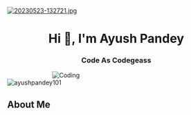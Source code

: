 [![20230523-132721.jpg](https://i.postimg.cc/4dyB4kDw/20230523-132721.jpg)](https://postimg.cc/JDwbKg4B)
<h1 align="center">Hi 👋, I'm Ayush Pandey</h1>
<h3 align="center">Code As Codegeass</h3>
<img align="right" alt="Coding" width="400" src="https://media.tenor.com/rePDfDWO3XoAAAAd/hacking.gif">

<p align="left"> <img src="https://komarev.com/ghpvc/?username=ayushpandey101&label=Profile%20views&color=0e75b6&style=flat" alt="ayushpandey101" /> </p>

## About Me

<svg fill="none" viewBox="0 0 800 200" width="800" height="200" xmlns="http://www.w3.org/2000/svg">
  <foreignObject width="100%" height="100%">
    <div xmlns="http://www.w3.org/1999/xhtml">
      <style>
        .typewriter h1, .typewriter h3, .typewriter p {
          overflow: hidden; /* Ensures the content is not revealed until the animation */
          border-right: .5em solid orange; /* Block cursor, thicker for block effect */
          white-space: nowrap; /* Keeps the content on a single line */
          margin: 0 auto; /* Gives that scrolling effect as the typing happens */
          letter-spacing: .15em; /* Adjust as needed */
          animation: 
            typing 3.5s steps(40, end),
            blink-caret .75s step-end infinite;
        }

        /* The typing effect */
        @keyframes typing {
          from { width: 0 }
          to { width: 100% }
        }

        /* The typewriter cursor effect */
        @keyframes blink-caret {
          from, to { border-color: transparent }
          50% { border-color: orange; }
        }
      </style>
      <div class="typewriter">
        <h1>Hi 👋, I'm Ayush Pandey</h1>
        <h3>Code As Codegeass</h3>
        <p>🌱 I’m currently learning <strong>Web Development, Python, Java</strong></p>
        <p>👯 I’m looking to collaborate on <strong>Web Development Projects</strong></p>
        <p>💬 Ask me about <strong>Python, Web Development (Front-end)</strong></p>
        <p>📫 How to reach me: <strong>sjas.ayushpandey101@gmail.com</strong></p>
        <p>⚡ Fun fact: <strong>Code As Codegeass</strong></p>
      </div>
    </div>
  </foreignObject>
</svg>

<p align="left"> <img src="https://komarev.com/ghpvc/?username=ayushpandey101&label=Profile%20views&color=0e75b6&style=flat" alt="ayushpandey101" /> </p>

<p align="left"> <a href="https://twitter.com/ayushpandey_101" target="blank"><img src="https://img.shields.io/twitter/follow/ayushpandey_101?logo=twitter&style=for-the-badge" alt="ayushpandey_101" /></a> </p>

<h3 align="left">Connect with me:</h3>
<p align="left">
<a href="https://twitter.com/ayushpandey_101" target="blank"><img align="center" src="https://raw.githubusercontent.com/rahuldkjain/github-profile-readme-generator/master/src/images/icons/Social/twitter.svg" alt="ayushpandey_101" height="30" width="40" /></a>
<a href="https://linkedin.com/in/𝐀𝐘𝐔𝐒𝐇 𝐏𝐀𝐍𝐃𝐄𝐘" target="blank"><img align="center" src="https://raw.githubusercontent.com/rahuldkjain/github-profile-readme-generator/master/src/images/icons/Social/linked-in-alt.svg" alt="𝐀𝐘𝐔𝐒𝐇 𝐏𝐀𝐍𝐃𝐄𝐘" height="30" width="40" /></a>
<a href="https://instagram.com/ayushpandey_101" target="blank"><img align="center" src="https://raw.githubusercontent.com/rahuldkjain/github-profile-readme-generator/master/src/images/icons/Social/instagram.svg" alt="ayushpandey_101" height="30" width="40" /></a>
<a href="https://discord.com/users/codegeass#8614" target="blank"><img align="center" src="https://raw.githubusercontent.com/rahuldkjain/github-profile-readme-generator/master/src/images/icons/Social/discord.svg" alt="codegeass#8614" height="30" width="40" /></a>
</p>

## Tech Stack

Using dynamic top languages from your repositories:

<picture>
  <source media="(prefers-color-scheme: dark)" srcset="https://github-readme-stats.vercel.app/api/top-langs/?username=ayushpandey101&layout=compact&theme=dark">
  <source media="(prefers-color-scheme: light)" srcset="https://github-readme-stats.vercel.app/api/top-langs/?username=ayushpandey101&layout=compact&theme=light">
  <img alt="Top Languages" src="https://github-readme-stats.vercel.app/api/top-langs/?username=ayushpandey101&layout=compact">
</picture>

## Stats

### GitHub Stats

<picture>
  <source media="(prefers-color-scheme: dark)" srcset="https://github-readme-stats.vercel.app/api?username=ayushpandey101&show_icons=true&theme=dark">
  <source media="(prefers-color-scheme: light)" srcset="https://github-readme-stats.vercel.app/api?username=ayushpandey101&show_icons=true&theme=light">
  <img alt="GitHub Stats" src="https://github-readme-stats.vercel.app/api?username=ayushpandey101&show_icons=true">
</picture>

### Streak Stats

<picture>
  <source media="(prefers-color-scheme: dark)" srcset="https://github-readme-streak-stats.herokuapp.com?user=ayushpandey101&theme=dark">
  <source media="(prefers-color-scheme: light)" srcset="https://github-readme-streak-stats.herokuapp.com?user=ayushpandey101&theme=light">
  <img alt="GitHub Streak" src="https://github-readme-streak-stats.herokuapp.com?user=ayushpandey101">
</picture>

## Contribution Graph with Pac-Man Effect

<picture>
  <source media="(prefers-color-scheme: dark)" srcset="https://raw.githubusercontent.com/ayushpandey101/ayushpandey101/output/pacman-contribution-graph-dark.svg">
  <source media="(prefers-color-scheme: light)" srcset="https://raw.githubusercontent.com/ayushpandey101/ayushpandey101/output/pacman-contribution-graph.svg">
  <img alt="pacman contribution graph" src="https://raw.githubusercontent.com/ayushpandey101/ayushpandey101/output/pacman-contribution-graph.svg">
</picture>


<h3 align="left">Support:</h3>
<p><a href="https://www.buymeacoffee.com/ayushpandey101"> <img align="left" src="https://cdn.buymeacoffee.com/buttons/v2/default-yellow.png" height="50" width="210" alt="ayushpandey101" /></a></p><br><br>

## Trophies

![Trophies](https://github-profile-trophy.vercel.app/?username=ayushpandey101&theme=onedark)

## Footer

---

Made with ❤️ by [ayushpandey101](https://github.com/ayushpandey101) | [Twitter](https://twitter.com/ayushpandey_101) | [LinkedIn](https://linkedin.com/in/𝐀𝐘𝐔𝐒𝐇 𝐏𝐀𝐍𝐃𝐄𝐘) | [Instagram](https://instagram.com/ayushpandey_101) | [Discord](https://discord.com/users/codegeass#8614)

---